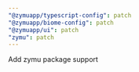 ```yaml
---
"@zymuapp/typescript-config": patch
"@zymuapp/biome-config": patch
"@zymuapp/ui": patch
"zymu": patch
---
```


Add zymu package support
